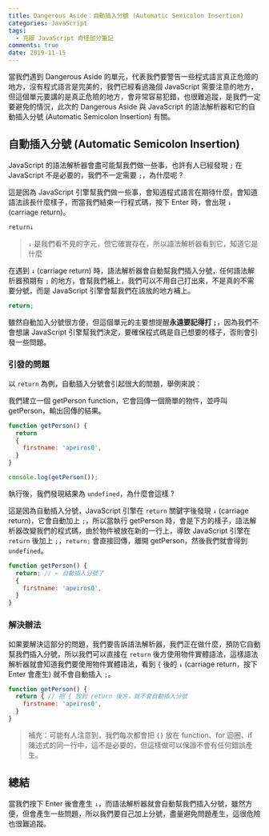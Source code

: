 ```yaml
---
title: Dangerous Aside：自動插入分號 (Automatic Semicolon Insertion)
categories: JavaScript
tags:
  - 克服 JavaScript 奇怪部分筆記
comments: true
date: 2019-11-15
---
```


當我們遇到 Dangerous Aside 的單元，代表我們要警告一些程式語言真正危險的地方，沒有程式語言是完美的，我們已經看過幾個 JavaScript 需要注意的地方，但這個單元要講的是真正危險的地方，會非常容易犯錯，也很難追蹤，是我們一定要避免的情況，此次的 Dangerous Aside 與 JavaScript 的語法解析器和它的自動插入分號 (Automatic Semicolon Insertion) 有關。

## 自動插入分號 (Automatic Semicolon Insertion)

JavaScript 的語法解析器會盡可能幫我們做一些事，也許有人已經發現 `;` 在 JavaScript 不是必要的，我們不一定需要 `;`，為什麼呢 ?

這是因為 JavaScript 引擎幫我們做一些事，會知道程式語言在期待什麼，會知道語法該長什麼樣子，而當我們結束一行程式碼，按下 Enter 時，會出現 `↓` (carriage return)。

```JavaScript
return↓
```

> `↓` 是我們看不見的字元，但它確實存在，所以語法解析器看到它，知道它是什麼

在遇到 `↓` (carriage return) 時，語法解析器會自動幫我們插入分號，任何語法解析器預期有 `;` 的地方，會幫我們補上，我們可以不用自己打出來，不是真的不需要分號，而是 JavaScript 引擎會幫我們在該放的地方補上。

```JavaScript
return;
```

雖然自動加入分號很方便，但這個單元的主要想提醒**永遠要記得打 `;`**，因為我們不會想讓 JavaScript 引擎幫我們決定，要確保程式碼是自己想要的樣子，否則會引發一些問題。

### 引發的問題

以 `return` 為例，自動插入分號會引起很大的問題，舉例來說：

我們建立一個 getPerson function，它會回傳一個簡單的物件，並呼叫 getPerson，輸出回傳的結果。

```JavaScript
function getPerson() {
  return
  {
    firstname: 'apeiros0',
  }
}

console.log(getPerson());
```

執行後，我們發現結果為 `undefined`，為什麼會這樣 ?

這是因為自動插入分號，JavaScript 引擎在 `return` 關鍵字後發現 `↓` (carriage return)，它會自動加上 `;`，所以當執行 getPerson 時，會是下方的樣子，語法解析器改變我們的程式碼，由於物件被放在新的一行上，導致 JavaScript 引擎在 `return` 後加上 `;`，`return;` 會直接回傳，離開 getPerson，然後我們就會得到 `undefined`。

```JavaScript
function getPerson() {
  return; // ← 自動插入分號了
  {
    firstname: 'apeiros0',
  }
}
```

### 解決辦法

如果要解決這部分的問題，我們要告訴語法解析器，我們正在做什麼，預防它自動幫我們插入分號，所以我們可以直接在 `return` 後方使用物件實體語法，這樣語法解析器就會知道我們要使用物件實體語法，看到 `{` 後的 `↓` (carriage return，按下 Enter 會產生) 就不會自動插入 `;`。

```JavaScript
function getPerson() {
  return { // 把 { 放到 return 後方，就不會自動插入分號
    firstname: 'apeiros0',
  }
}
```

> 補充：可能有人注意到，我們每次都會把 `{}` 放在 function、for 迴圈、if 陳述式的同一行中，這不是必要的，但這樣做可以保證不會有任何錯誤產生。

## 總結

當我們按下 Enter 後會產生 `↓`，而語法解析器就會自動幫我們插入分號，雖然方便，但會產生一些問題，所以我們要自己加上分號，盡量避免問題產生，這很危險也很難追蹤。